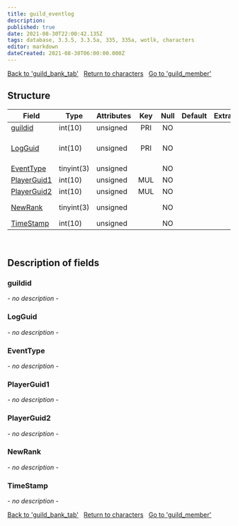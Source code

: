 ```yaml
---
title: guild_eventlog
description: 
published: true
date: 2021-08-30T22:00:42.135Z
tags: database, 3.3.5, 3.3.5a, 335, 335a, wotlk, characters
editor: markdown
dateCreated: 2021-08-30T06:00:00.000Z
---
```


<a href="https://trinitycore.info/en/database/335/characters/guild_bank_tab" class="mt-5 v-btn v-btn--depressed v-btn--flat v-btn--outlined theme--light v-size--default darkblue--text text--lighten-3"><span class="v-btn__content"><i aria-hidden="true" class="v-icon notranslate v-icon--left mdi mdi-arrow-left theme--light"></i><span>Back to 'guild_bank_tab'</span></span></a>&nbsp;&nbsp;&nbsp;<a href="https://trinitycore.info/en/database/335/characters/home" class="mt-5 v-btn v-btn--depressed v-btn--flat v-btn--outlined theme--light v-size--default darkblue--text text--lighten-3"><span class="v-btn__content"><i aria-hidden="true" class="v-icon notranslate v-icon--left mdi mdi-home-outline theme--light"></i><span>Return to characters</span></span></a>&nbsp;&nbsp;&nbsp;<a href="https://trinitycore.info/en/database/335/characters/guild_member" class="mt-5 v-btn v-btn--depressed v-btn--flat v-btn--outlined theme--light v-size--default darkblue--text text--lighten-3"><span class="v-btn__content"><span>Go to 'guild_member'</span><i aria-hidden="true" class="v-icon notranslate v-icon--right mdi mdi-arrow-right theme--light"></i></span></a>

## Structure

| Field | Type | Attributes | Key | Null | Default | Extra | Comment |
| --- | --- | --- | :---: | :---: | --- | --- | --- |
| [guildid](#guildid) | int(10) | unsigned | PRI | NO |  |  | Guild Identificator |
| [LogGuid](#logguid) | int(10) | unsigned | PRI | NO |  |  | Log record identificator - auxiliary column |
| [EventType](#eventtype) | tinyint(3) | unsigned |  | NO |  |  | Event type |
| [PlayerGuid1](#playerguid1) | int(10) | unsigned | MUL | NO |  |  | Player 1 |
| [PlayerGuid2](#playerguid2) | int(10) | unsigned | MUL | NO |  |  | Player 2 |
| [NewRank](#newrank) | tinyint(3) | unsigned |  | NO |  |  | New rank(in case promotion/demotion) |
| [TimeStamp](#timestamp) | int(10) | unsigned |  | NO |  |  | Event UNIX time |
&nbsp;
## Description of fields

### guildid
*- no description -*
&nbsp;

### LogGuid
*- no description -*
&nbsp;

### EventType
*- no description -*
&nbsp;

### PlayerGuid1
*- no description -*
&nbsp;

### PlayerGuid2
*- no description -*
&nbsp;

### NewRank
*- no description -*
&nbsp;

### TimeStamp
*- no description -*
&nbsp;

<a href="https://trinitycore.info/en/database/335/characters/guild_bank_tab" class="mt-5 v-btn v-btn--depressed v-btn--flat v-btn--outlined theme--light v-size--default darkblue--text text--lighten-3"><span class="v-btn__content"><i aria-hidden="true" class="v-icon notranslate v-icon--left mdi mdi-arrow-left theme--light"></i><span>Back to 'guild_bank_tab'</span></span></a>&nbsp;&nbsp;&nbsp;<a href="https://trinitycore.info/en/database/335/characters/home" class="mt-5 v-btn v-btn--depressed v-btn--flat v-btn--outlined theme--light v-size--default darkblue--text text--lighten-3"><span class="v-btn__content"><i aria-hidden="true" class="v-icon notranslate v-icon--left mdi mdi-home-outline theme--light"></i><span>Return to characters</span></span></a>&nbsp;&nbsp;&nbsp;<a href="https://trinitycore.info/en/database/335/characters/guild_member" class="mt-5 v-btn v-btn--depressed v-btn--flat v-btn--outlined theme--light v-size--default darkblue--text text--lighten-3"><span class="v-btn__content"><span>Go to 'guild_member'</span><i aria-hidden="true" class="v-icon notranslate v-icon--right mdi mdi-arrow-right theme--light"></i></span></a>


